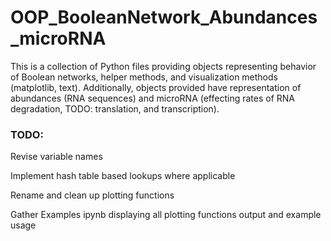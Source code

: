 # OOP_BooleanNetwork_Abundances_microRNA
This is a collection of Python files providing objects representing behavior of Boolean networks, helper methods, and visualization methods (matplotlib, text). Additionally, objects provided have representation of abundances (RNA sequences) and microRNA (effecting rates of RNA degradation, TODO: translation, and transcription).

### TODO:

Revise variable names

Implement hash table based lookups where applicable

Rename and clean up plotting functions

Gather Examples ipynb displaying all plotting functions output and example usage

